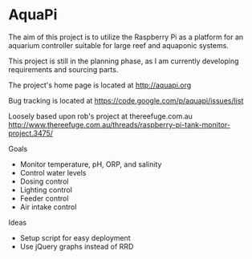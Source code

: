 AquaPi
======

The aim of this project is to utilize the Raspberry Pi as
a platform for an aquarium controller suitable for large
reef and aquaponic systems.

This project is still in the planning phase, as I am currently
developing requirements and sourcing parts.

The project's home page is located at http://aquapi.org

Bug tracking is located at https://code.google.com/p/aquapi/issues/list

Loosely based upon rob's project at thereefuge.com.au
http://www.thereefuge.com.au/threads/raspberry-pi-tank-monitor-project.3475/

Goals
  * Monitor temperature, pH, ORP, and salinity
  * Control water levels
  * Dosing control
  * Lighting control
  * Feeder control
  * Air intake control

Ideas
  * Setup script for easy deployment
  * Use jQuery graphs instead of RRD
